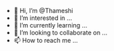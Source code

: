 - 👋 Hi, I’m @Thameshi
- 👀 I’m interested in ...
- 🌱 I’m currently learning ...
- 💞️ I’m looking to collaborate on ...
- 📫 How to reach me ...

<!---
Thameshi/Thameshi is a ✨ special ✨ repository because its `README.md` (this file) appears on your GitHub profile.
You can click the Preview link to take a look at your changes.
--->
